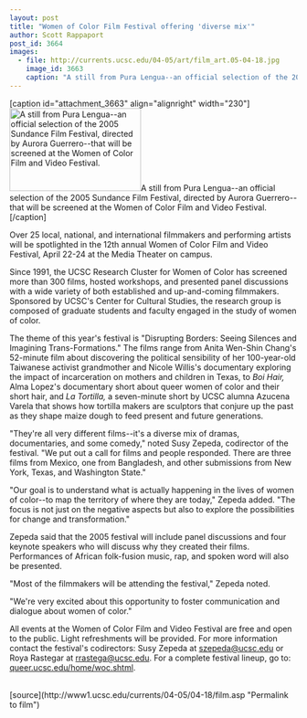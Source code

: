 ```yaml
---
layout: post
title: "Women of Color Film Festival offering 'diverse mix'"
author: Scott Rappaport
post_id: 3664
images:
  - file: http://currents.ucsc.edu/04-05/art/film_art.05-04-18.jpg
    image_id: 3663
    caption: "A still from Pura Lengua--an official selection of the 2005 Sundance Film Festival, directed by Aurora Guerrero--that will be screened at the Women of Color Film and Video Festival."
---
```


[caption id="attachment_3663" align="alignright" width="230"]<a href="http://localhost/mysite/wp-content/uploads/2005/04/film_art.05-04-18.jpg"><img class="size-full wp-image-3663" src="http://localhost/mysite/wp-content/uploads/2005/04/film_art.05-04-18.jpg" alt="A still from Pura Lengua--an official selection of the 2005 Sundance Film Festival, directed by Aurora Guerrero--that will be screened at the Women of Color Film and Video Festival." width="230" height="145" /></a>A still from Pura Lengua--an official selection of the 2005 Sundance Film Festival, directed by Aurora Guerrero--that will be screened at the Women of Color Film and Video Festival.[/caption]
<a name="content" id="content"></a>
<p>
  Over 25 local, national, and international filmmakers and performing artists will be spotlighted in the 12th annual Women of Color Film and Video Festival, April 22-24 at the Media Theater on campus.
</p>
<p>
  Since 1991, the UCSC Research Cluster for Women of Color has screened more than 300 films, hosted workshops, and presented panel discussions with a wide variety of both established and up-and-coming filmmakers. Sponsored by UCSC's Center for Cultural Studies, the research group is composed of graduate students and faculty engaged in the study of women of color.<br>
</p>
<p>
  The theme of this year's festival is "Disrupting Borders: Seeing Silences and Imagining Trans-Formations." The films range from Anita Wen-Shin Chang's 52-minute film about discovering the political sensibility of her 100-year-old Taiwanese activist grandmother and Nicole Willis's documentary exploring the impact of incarceration on mothers and children in Texas, to <i>Boi Hair,</i> Alma Lopez's documentary short about queer women of color and their short hair, and <i>La Tortilla,</i> a seven-minute short by UCSC alumna Azucena Varela that shows how tortilla makers are sculptors that conjure up the past as they shape maize dough to feed present and future generations.<br>
</p>
<p>
  "They're all very different films--it's a diverse mix of dramas, documentaries, and some comedy," noted Susy Zepeda, codirector of the festival. "We put out a call for films and people responded. There are three films from Mexico, one from Bangladesh, and other submissions from New York, Texas, and Washington State."<br>
</p>
<p>
  "Our goal is to understand what is actually happening in the lives of women of color--to map the territory of where they are today," Zepeda added. "The focus is not just on the negative aspects but also to explore the possibilities for change and transformation."<br>
</p>
<p>
  Zepeda said that the 2005 festival will include panel discussions and four keynote speakers who will discuss why they created their films. Performances of African folk-fusion music, rap, and spoken word will also be presented.<br>
</p>
<p>
  "Most of the filmmakers will be attending the festival," Zepeda noted.
</p>
<p>
  "We're very excited about this opportunity to foster communication and dialogue about women of color."<br>
</p>
<p>
  All events at the Women of Color Film and Video Festival are free and open to the public. Light refreshments will be provided. For more information contact the festival's codirectors: Susy Zepeda at <a href="mailto:szepeda@ucsc.edu">szepeda@ucsc.edu</a> or Roya Rastegar at <a href="mailto:rrastega@ucsc.edu">rrastega@ucsc.edu</a>. For a complete festival lineup, go to: <a href="http://queer.ucsc.edu/home/woc.shtml">queer.ucsc.edu/home/woc.shtml</a>.<br>
  <br>
</p>
[source](http://www1.ucsc.edu/currents/04-05/04-18/film.asp "Permalink to film")
